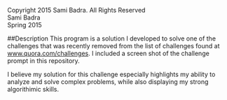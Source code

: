 Copyright 2015 Sami Badra. All Rights Reserved  
Sami Badra  
Spring 2015

##Description
This program is a solution I developed to solve one of the challenges that was recently removed from the list of challenges found at www.quora.com/challenges. I included a screen shot of the challenge prompt in this repository.

I believe my solution for this challenge especially highlights my ability to analyze and solve complex problems, while also displaying my strong algorithimic skills.
